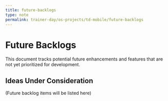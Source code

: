```yaml
---
title: future-backlogs
type: note
permalink: trainer-day/os-projects/td-mobile/future-backlogs
---
```


# Future Backlogs

This document tracks potential future enhancements and features that are not yet prioritized for development.

## Ideas Under Consideration
(Future backlog items will be listed here)